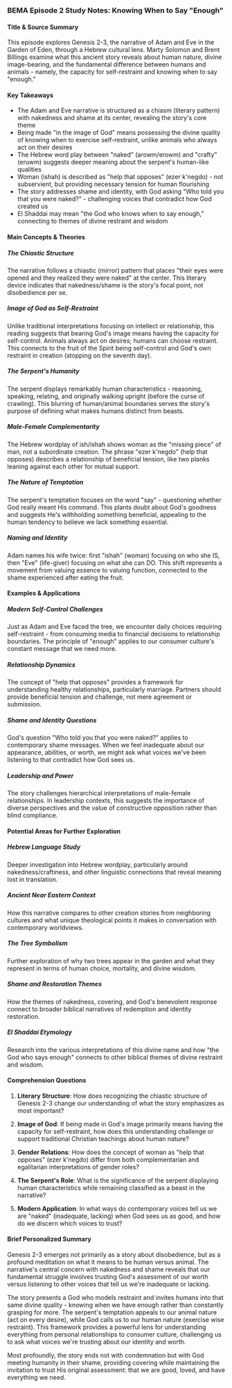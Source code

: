 ### BEMA Episode 2 Study Notes: Knowing When to Say "Enough"

#### Title & Source Summary

This episode explores Genesis 2-3, the narrative of Adam and Eve in the Garden of Eden, through a Hebrew cultural lens. Marty Solomon and Brent Billings examine what this ancient story reveals about human nature, divine image-bearing, and the fundamental difference between humans and animals - namely, the capacity for self-restraint and knowing when to say "enough."

#### Key Takeaways

- The Adam and Eve narrative is structured as a chiasm (literary pattern) with nakedness and shame at its center, revealing the story's core theme
- Being made "in the image of God" means possessing the divine quality of knowing when to exercise self-restraint, unlike animals who always act on their desires
- The Hebrew word play between "naked" (arowm/erowm) and "crafty" (eruwm) suggests deeper meaning about the serpent's human-like qualities
- Woman (ishah) is described as "help that opposes" (ezer k'negdo) - not subservient, but providing necessary tension for human flourishing
- The story addresses shame and identity, with God asking "Who told you that you were naked?" - challenging voices that contradict how God created us
- El Shaddai may mean "the God who knows when to say enough," connecting to themes of divine restraint and wisdom

#### Main Concepts & Theories

##### The Chiastic Structure

The narrative follows a chiastic (mirror) pattern that places "their eyes were opened and they realized they were naked" at the center. This literary device indicates that nakedness/shame is the story's focal point, not disobedience per se.

##### Image of God as Self-Restraint

Unlike traditional interpretations focusing on intellect or relationship, this reading suggests that bearing God's image means having the capacity for self-control. Animals always act on desires; humans can choose restraint. This connects to the fruit of the Spirit being self-control and God's own restraint in creation (stopping on the seventh day).

##### The Serpent's Humanity

The serpent displays remarkably human characteristics - reasoning, speaking, relating, and originally walking upright (before the curse of crawling). This blurring of human/animal boundaries serves the story's purpose of defining what makes humans distinct from beasts.

##### Male-Female Complementarity

The Hebrew wordplay of ish/ishah shows woman as the "missing piece" of man, not a subordinate creation. The phrase "ezer k'negdo" (help that opposes) describes a relationship of beneficial tension, like two planks leaning against each other for mutual support.

##### The Nature of Temptation

The serpent's temptation focuses on the word "say" - questioning whether God really meant His command. This plants doubt about God's goodness and suggests He's withholding something beneficial, appealing to the human tendency to believe we lack something essential.

##### Naming and Identity

Adam names his wife twice: first "ishah" (woman) focusing on who she IS, then "Eve" (life-giver) focusing on what she can DO. This shift represents a movement from valuing essence to valuing function, connected to the shame experienced after eating the fruit.

#### Examples & Applications

##### Modern Self-Control Challenges

Just as Adam and Eve faced the tree, we encounter daily choices requiring self-restraint - from consuming media to financial decisions to relationship boundaries. The principle of "enough" applies to our consumer culture's constant message that we need more.

##### Relationship Dynamics

The concept of "help that opposes" provides a framework for understanding healthy relationships, particularly marriage. Partners should provide beneficial tension and challenge, not mere agreement or submission.

##### Shame and Identity Questions

God's question "Who told you that you were naked?" applies to contemporary shame messages. When we feel inadequate about our appearance, abilities, or worth, we might ask what voices we've been listening to that contradict how God sees us.

##### Leadership and Power

The story challenges hierarchical interpretations of male-female relationships. In leadership contexts, this suggests the importance of diverse perspectives and the value of constructive opposition rather than blind compliance.

#### Potential Areas for Further Exploration

##### Hebrew Language Study

Deeper investigation into Hebrew wordplay, particularly around nakedness/craftiness, and other linguistic connections that reveal meaning lost in translation.

##### Ancient Near Eastern Context

How this narrative compares to other creation stories from neighboring cultures and what unique theological points it makes in conversation with contemporary worldviews.

##### The Tree Symbolism

Further exploration of why two trees appear in the garden and what they represent in terms of human choice, mortality, and divine wisdom.

##### Shame and Restoration Themes

How the themes of nakedness, covering, and God's benevolent response connect to broader biblical narratives of redemption and identity restoration.

##### El Shaddai Etymology

Research into the various interpretations of this divine name and how "the God who says enough" connects to other biblical themes of divine restraint and wisdom.

#### Comprehension Questions

1. **Literary Structure**: How does recognizing the chiastic structure of Genesis 2-3 change our understanding of what the story emphasizes as most important?

2. **Image of God**: If being made in God's image primarily means having the capacity for self-restraint, how does this understanding challenge or support traditional Christian teachings about human nature?

3. **Gender Relations**: How does the concept of woman as "help that opposes" (ezer k'negdo) differ from both complementarian and egalitarian interpretations of gender roles?

4. **The Serpent's Role**: What is the significance of the serpent displaying human characteristics while remaining classified as a beast in the narrative?

5. **Modern Application**: In what ways do contemporary voices tell us we are "naked" (inadequate, lacking) when God sees us as good, and how do we discern which voices to trust?

#### Brief Personalized Summary

Genesis 2-3 emerges not primarily as a story about disobedience, but as a profound meditation on what it means to be human versus animal. The narrative's central concern with nakedness and shame reveals that our fundamental struggle involves trusting God's assessment of our worth versus listening to other voices that tell us we're inadequate or lacking.

The story presents a God who models restraint and invites humans into that same divine quality - knowing when we have enough rather than constantly grasping for more. The serpent's temptation appeals to our animal nature (act on every desire), while God calls us to our human nature (exercise wise restraint). This framework provides a powerful lens for understanding everything from personal relationships to consumer culture, challenging us to ask what voices we're trusting about our identity and worth.

Most profoundly, the story ends not with condemnation but with God meeting humanity in their shame, providing covering while maintaining the invitation to trust His original assessment: that we are good, loved, and have everything we need.
